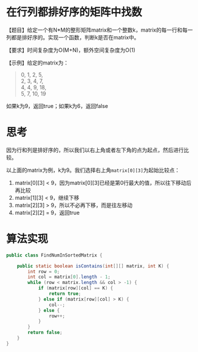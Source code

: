 # 在行列都排好序的矩阵中找数
【题目】给定一个有N*M的整形矩阵matrix和一个整数k，matrix的每一行和每一列都是排好序的。实现一个函数，判断k是否在matrix中。    

【要求】时间复杂度为O(M+N)，额外空间复杂度为O(1)  

【示例】给定的matrix为： 
>0, 1, 2, 5,   
2, 3, 4, 7,  
4, 4, 9, 18,     
5, 7, 10, 19 

如果k为9，返回true；如果k为6，返回false

# 思考 
因为行和列是排好序的，所以我们以右上角或者左下角的点为起点，然后进行比较。  

以上面的matrix为例，k为9。我们选择右上角`matrix[0][3]`为起始比较点： 
1. matrix[0][3] < 9，因为matrix[0][3]已经是第0行最大的值，所以往下移动后再比较  
2. matrix[1][3] < 9，继续下移  
3. matrix[2][3] > 9，所以不必再下移，而是往左移动 
4. matrix[2][2] = 9，返回true  





# 算法实现 
```java
public class FindNumInSortedMatrix {

    public static boolean isContains(int[][] matrix, int K) {
        int row = 0;
        int col = matrix[0].length - 1;
        while (row < matrix.length && col > -1) {
            if (matrix[row][col] == K) {
                return true;
            } else if (matrix[row][col] > K) {
                col--;
            } else {
                row++;
            }
        }
        return false;
    }
}

```